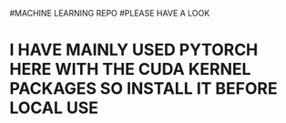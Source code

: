 #MACHINE LEARNING REPO
#PLEASE HAVE A LOOK


# I HAVE MAINLY USED PYTORCH HERE WITH THE CUDA KERNEL PACKAGES SO INSTALL IT BEFORE LOCAL USE
